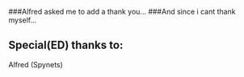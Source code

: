 ###Alfred asked me to add a thank you...
###And since i cant thank myself...

## Special(ED) thanks to:
Alfred (Spynets)

